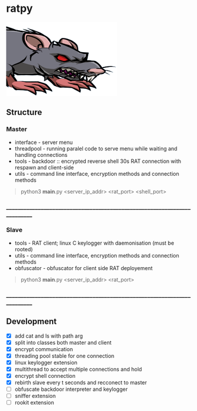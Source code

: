 # ratpy

<p align="left">
<img src="imgs/ratpy.png" width="300" height="200">
</p>

## Structure

### Master
* interface - server menu
* threadpool - running paralel code to serve menu while waiting and handling connections
* tools - backdoor :: encrypted reverse shell 30s RAT connection with respawn and client-side
* utils - command line interface, encryption methods and connection methods
> python3 __main__.py <server_ip_addr> <rat_port> <shell_port>
### _________________________________________________________________________

### Slave
* tools - RAT client; linux C keylogger with daemonisation (must be rooted)
* utils - command line interface, encryption methods and connection methods
* obfuscator - obfuscator for client side RAT deployement
> python3 __main__.py <server_ip_addr> <rat_port>
### _________________________________________________________________________

## Development
* [x] add cat and ls with path arg
* [x] split into classes both master and client
* [x] encrypt communication
* [x] threading pool stable for one connection
* [x] linux keylogger extension
* [x] multithread to accept multiple connections and hold 
* [x] encrypt shell connection
* [x] rebirth slave every t seconds and recconect to master 
* [ ] obfuscate backdoor interpreter and keylogger 
* [ ] sniffer extension
* [ ] rookit extension
